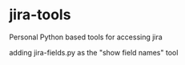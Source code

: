 # jira-tools
Personal Python based tools for accessing jira

adding jira-fields.py as the "show field names" tool
